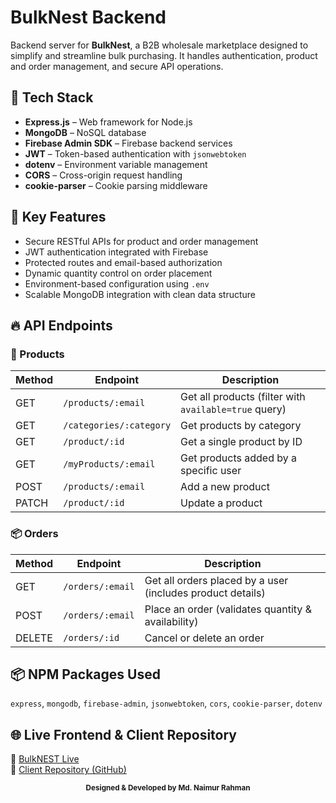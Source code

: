 # BulkNest Backend

Backend server for **BulkNest**, a B2B wholesale marketplace designed to simplify and streamline bulk purchasing. It handles authentication, product and order management, and secure API operations.



## 🚀 Tech Stack

- **Express.js** – Web framework for Node.js
- **MongoDB** – NoSQL database
- **Firebase Admin SDK** – Firebase backend services
- **JWT** – Token-based authentication with `jsonwebtoken`
- **dotenv** – Environment variable management
- **CORS** – Cross-origin request handling
- **cookie-parser** – Cookie parsing middleware



## 🔐 Key Features

- Secure RESTful APIs for product and order management
- JWT authentication integrated with Firebase
- Protected routes and email-based authorization
- Dynamic quantity control on order placement
- Environment-based configuration using `.env`
- Scalable MongoDB integration with clean data structure



## 🔥 API Endpoints

### 🛒 Products

| Method | Endpoint                     | Description                                                |
|--------|------------------------------|------------------------------------------------------------|
| GET    | `/products/:email`           | Get all products (filter with `available=true` query)      |
| GET    | `/categories/:category`      | Get products by category                                   |
| GET    | `/product/:id`               | Get a single product by ID                                 |
| GET    | `/myProducts/:email`         | Get products added by a specific user                      |
| POST   | `/products/:email`           | Add a new product                                          |
| PATCH  | `/product/:id`               | Update a product                                           |

### 📦 Orders

| Method | Endpoint             | Description                                                 |
|--------|----------------------|-------------------------------------------------------------|
| GET    | `/orders/:email`     | Get all orders placed by a user (includes product details) |
| POST   | `/orders/:email`     | Place an order (validates quantity & availability)         |
| DELETE | `/orders/:id`        | Cancel or delete an order                                  |



## 📦 NPM Packages Used

`express`, `mongodb`, `firebase-admin`, `jsonwebtoken`, `cors`, `cookie-parser`, `dotenv`



## 🌐 Live Frontend & Client Repository

 🔗 [BulkNEST Live](https://bulknest.web.app/)  
 📂 [Client Repository (GitHub)](https://github.com/wdNaimur/bulknest-client)



<p align="center"><sub><strong>Designed & Developed by Md. Naimur Rahman</strong></sub></p>
